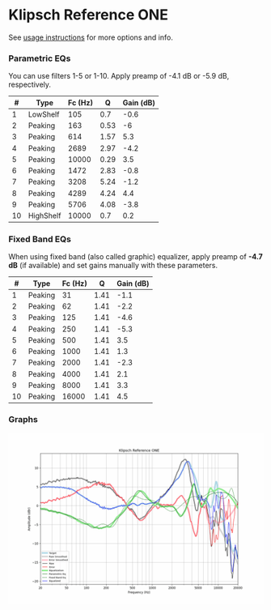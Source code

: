# Klipsch Reference ONE
See [usage instructions](https://github.com/jaakkopasanen/AutoEq#usage) for more options and info.

### Parametric EQs
You can use filters 1-5 or 1-10. Apply preamp of -4.1 dB or -5.9 dB, respectively.

|   # | Type      |   Fc (Hz) |    Q |   Gain (dB) |
|-----|-----------|-----------|------|-------------|
|   1 | LowShelf  |       105 | 0.7  |        -0.6 |
|   2 | Peaking   |       163 | 0.53 |        -6   |
|   3 | Peaking   |       614 | 1.57 |         5.3 |
|   4 | Peaking   |      2689 | 2.97 |        -4.2 |
|   5 | Peaking   |     10000 | 0.29 |         3.5 |
|   6 | Peaking   |      1472 | 2.83 |        -0.8 |
|   7 | Peaking   |      3208 | 5.24 |        -1.2 |
|   8 | Peaking   |      4289 | 4.24 |         4.4 |
|   9 | Peaking   |      5706 | 4.08 |        -3.8 |
|  10 | HighShelf |     10000 | 0.7  |         0.2 |

### Fixed Band EQs
When using fixed band (also called graphic) equalizer, apply preamp of **-4.7 dB** (if available) and set gains manually with these parameters.

|   # | Type    |   Fc (Hz) |    Q |   Gain (dB) |
|-----|---------|-----------|------|-------------|
|   1 | Peaking |        31 | 1.41 |        -1.1 |
|   2 | Peaking |        62 | 1.41 |        -2.2 |
|   3 | Peaking |       125 | 1.41 |        -4.6 |
|   4 | Peaking |       250 | 1.41 |        -5.3 |
|   5 | Peaking |       500 | 1.41 |         3.5 |
|   6 | Peaking |      1000 | 1.41 |         1.3 |
|   7 | Peaking |      2000 | 1.41 |        -2.3 |
|   8 | Peaking |      4000 | 1.41 |         2.1 |
|   9 | Peaking |      8000 | 1.41 |         3.3 |
|  10 | Peaking |     16000 | 1.41 |         4.5 |

### Graphs
![](./Klipsch%20Reference%20ONE.png)
